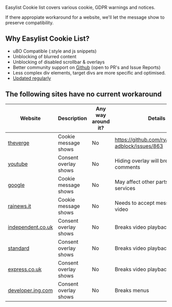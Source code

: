 Easylist Cookie list covers various cookie, GDPR warnings and notices. 

If there appropiate workaround for a website, we'll let the message show to preserve compatibility. 

## Why Easylist Cookie List?

* uBO Compatible (:style and js snippets)
* Unblocking of blurred content 
* Unblocking of disabled scrollbar & overlays
* Better community support on [Github](https://github.com/easylist/easylist/issues) (open to PR's and Issue Reports)
* Less complex div elements, target divs are more specific and optimised.
* [Updated regularly](https://github.com/easylist/easylist/commits/master/easylist_cookie)

## The following sites have no current workaround

| Website | Description | Any way around it? | Details |
| --- | --- | --- | --- |
[theverge](https://www.theverge.com/) | Cookie message shows | No | https://github.com/ryanbr/fanboy-adblock/issues/863 |
[youtube](https://www.youtube.com/) | Consent overlay shows | No | Hiding overlay will break comments |
[google](https://www.google.com) | Cookie message shows | No | May affect other parts of google services |
[rainews.it](https://www.rainews.it/tgr/lombardia/notiziari/index.html?/tgr/rainews.html) | Cookie message shows | No | Needs to accept message to play video |
[independent.co.uk](https://www.independent.co.uk/news/world/americas/jeopardy-champ-robbed-amy-schneider-trans-b1987179.html) | Consent overlay shows | No | Breaks video playback |
[standard](https://www.standard.co.uk/news/uk/brext-passport-rules-uk-woman-hauled-off-flight-tenerife-jet2-b974403.html) | Consent overlay shows | No | Breaks video playback |
[express.co.uk](https://www.express.co.uk/celebrity-news/1553859/meat-loaf-how-did-he-die-covid-death-cause-age-health-bat-out-of-hell-news-latest-update) | Consent overlay shows | No | Breaks video playback |
[developer.ing.com](https://developer.ing.com/) | Consent overlay shows | No | Breaks menus |

